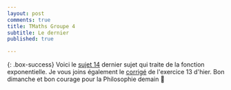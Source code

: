 ```yaml
---
layout: post
comments: true
title: TMaths Groupe 4
subtitle: Le dernier
published: true

---
```




{: .box-success}
Voici le [sujet 14](https://github.com/raveluz/raveluz.github.io/blob/master/pdf/Jour14.pdf) dernier sujet qui traite de la fonction exponentielle.
Je vous joins également le [corrigé](https://github.com/raveluz/raveluz.github.io/blob/master/pdf/Correction.Jour13.pdf) de l'exercice 13 d'hier. Bon dimanche et bon courage pour la Philosophie demain :punch:
